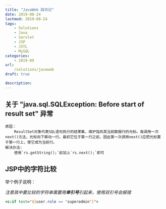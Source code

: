 ```yaml
---
title: "JavaWeb 踩坑记"
date: 2019-08-24
lastmod: 2019-08-24
tags: 
    - Solutions
    - Java
    - Servlet
    - JSP
    - JSTL
    - MySQL
categories: 
    - 2019-09
url: 
    /solutions/javaweb
draft: true

description:
---
```


## 关于 "java.sql.SQLException: Before start of result set" 异常

```
原因：  
    ResultSet对象代表SQL语句执行的结果集，维护指向其当前数据行的光标。每调用一次next()方法，光标向下移动一行。最初它位于第一行之前，因此第一次调用next()应把光标置于第一行上，使它成为当前行。
解决办法:       
    使用`rs.getString();`前加上`rs.next();`即可
```
## JSP中的字符比较
举个例子说明：          

*注意其中要比较的字符串需要用**单引号**引起来，使用双引号会报错*

```jsp
<c:if test="${user.role == 'superadmin'}">
```



